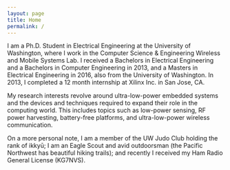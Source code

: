 ```yaml
---
layout: page
title: Home
permalink: /
---
```


I am a Ph.D. Student in Electrical Engineering at the University of Washington,
where I work in the Computer Science & Engineering Wireless and Mobile Systems Lab.
I received a Bachelors in Electrical Engineering and a Bachelors in Computer Engineering
in 2013, and a Masters in Electrical Engineering in 2016, also from the University of
Washington. In 2013, I completed a 12 month internship at Xilinx Inc. in San Jose, CA.

My research interests revolve around ultra-low-power embedded systems and the devices and
techniques required to expand their role in the computing world. This includes topics such
as low-power sensing, RF power harvesting, battery-free platforms, and ultra-low-power
wireless communication.

On a more personal note, I am a member of the UW Judo Club holding the rank of ikkyū;
I am an Eagle Scout and avid outdoorsman (the Pacific Northwest has beautiful hiking trails);
and recently I received my Ham Radio General License (KG7NVS).


